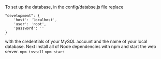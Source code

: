 To set up the database, in the config/databse.js file replace 

	"development": {
	    'host': 'localhost',
        'user': 'root',
        'password': ''
	}

with the credentials of your MySQL account and the name of your local database. 
Next install all of Node dependencies with npm and start the web server.
`npm install`
`npm start`